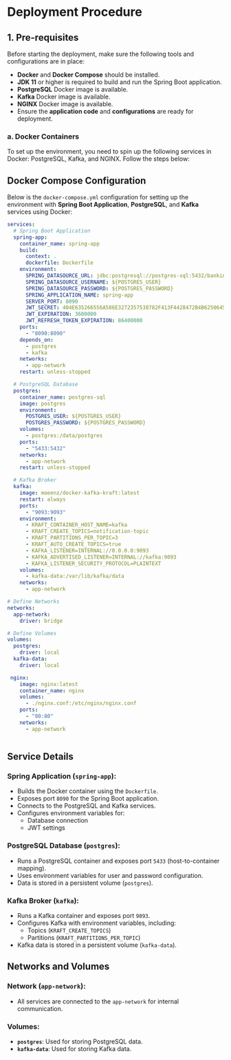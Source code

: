 # Deployment Procedure

## 1. Pre-requisites
Before starting the deployment, make sure the following tools and configurations are in place:

- **Docker** and **Docker Compose** should be installed.
- **JDK 11** or higher is required to build and run the Spring Boot application.
- **PostgreSQL** Docker image is available.
- **Kafka** Docker image is available.
- **NGINX** Docker image is available.
- Ensure the **application code** and **configurations** are ready for deployment.


### a. Docker Containers

To set up the environment, you need to spin up the following services in Docker: PostgreSQL, Kafka, and NGINX. Follow the steps below:
## Docker Compose Configuration

Below is the `docker-compose.yml` configuration for setting up the environment with **Spring Boot Application**, **PostgreSQL**, and **Kafka** services using Docker:

```yaml
services:
  # Spring Boot Application
  spring-app:
    container_name: spring-app
    build:
      context: .
      dockerfile: Dockerfile
    environment:
      SPRING_DATASOURCE_URL: jdbc:postgresql://postgres-sql:5432/banking_application
      SPRING_DATASOURCE_USERNAME: ${POSTGRES_USER}
      SPRING_DATASOURCE_PASSWORD: ${POSTGRES_PASSWORD}
      SPRING_APPLICATION_NAME: spring-app
      SERVER_PORT: 8090
      JWT_SECRET: 404E635266556A586E3272357538782F413F4428472B4B6250645367566B5970
      JWT_EXPIRATION: 3600000
      JWT_REFRESH_TOKEN_EXPIRATION: 86400000
    ports:
      - "8090:8090"
    depends_on:
      - postgres
      - kafka
    networks:
      - app-network
    restart: unless-stopped

  # PostgreSQL Database
  postgres:
    container_name: postgres-sql
    image: postgres
    environment:
      POSTGRES_USER: ${POSTGRES_USER}
      POSTGRES_PASSWORD: ${POSTGRES_PASSWORD}
    volumes:
      - postgres:/data/postgres
    ports:
      - "5433:5432"
    networks:
      - app-network
    restart: unless-stopped

  # Kafka Broker
  kafka:
    image: moeenz/docker-kafka-kraft:latest
    restart: always
    ports:
      - "9093:9093"
    environment:
      - KRAFT_CONTAINER_HOST_NAME=kafka
      - KRAFT_CREATE_TOPICS=notification-topic
      - KRAFT_PARTITIONS_PER_TOPIC=3
      - KRAFT_AUTO_CREATE_TOPICS=true
      - KAFKA_LISTENER=INTERNAL://0.0.0.0:9093
      - KAFKA_ADVERTISED_LISTENER=INTERNAL://kafka:9093
      - KAFKA_LISTENER_SECURITY_PROTOCOL=PLAINTEXT
    volumes:
      - kafka-data:/var/lib/kafka/data
    networks:
      - app-network

# Define Networks
networks:
  app-network:
    driver: bridge

# Define Volumes
volumes:
  postgres:
    driver: local
  kafka-data:
    driver: local

 nginx:
    image: nginx:latest
    container_name: nginx
    volumes:
      - ./nginx.conf:/etc/nginx/nginx.conf
    ports:
      - "80:80"
    networks:
      - app-network



```
## Service Details

### Spring Application (`spring-app`):
- Builds the Docker container using the `Dockerfile`.
- Exposes port `8090` for the Spring Boot application.
- Connects to the PostgreSQL and Kafka services.
- Configures environment variables for:
  - Database connection
  - JWT settings

### PostgreSQL Database (`postgres`):
- Runs a PostgreSQL container and exposes port `5433` (host-to-container mapping).
- Uses environment variables for user and password configuration.
- Data is stored in a persistent volume (`postgres`).

### Kafka Broker (`kafka`):
- Runs a Kafka container and exposes port `9093`.
- Configures Kafka with environment variables, including:
  - Topics (`KRAFT_CREATE_TOPICS`)
  - Partitions (`KRAFT_PARTITIONS_PER_TOPIC`)
- Kafka data is stored in a persistent volume (`kafka-data`).

## Networks and Volumes

### Network (`app-network`):
- All services are connected to the `app-network` for internal communication.

### Volumes:
- **`postgres`**: Used for storing PostgreSQL data.
- **`kafka-data`**: Used for storing Kafka data.
